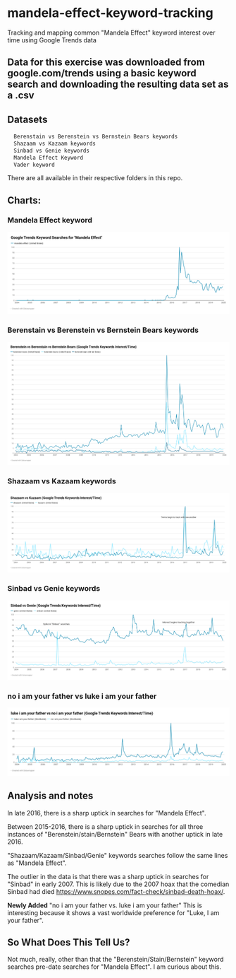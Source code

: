 # mandela-effect-keyword-tracking
Tracking and mapping common "Mandela Effect" keyword interest over time using Google Trends data

## Data for this exercise was downloaded from google.com/trends using a basic keyword search and downloading the resulting data set as a .csv

## Datasets
      Berenstain vs Berenstein vs Bernstein Bears keywords
      Shazaam vs Kazaam keywords
      Sinbad vs Genie keywords
      Mandela Effect Keyword
      Vader keyword
There are all available in their respective folders in this repo.
      
## Charts: 
### Mandela Effect keyword
![Mandela Effect](https://github.com/jajorda2/mandela-effect-keyword-tracking/blob/master/1lFow-google-trends-keyword-searches-for-mandela-effect-.png)
### Berenstain vs Berenstein vs Bernstein Bears keywords
![Berenstain/Berenstein/Bernstein Keywords](https://github.com/jajorda2/mandela-effect-keyword-tracking/blob/master/tnNPy-berenstein-vs-berenstain-vs-bernstein-bears-google-trends-keywords-interest-time-.png)
### Shazaam vs Kazaam keywords
![Shazaam vs Kazaam](https://github.com/jajorda2/mandela-effect-keyword-tracking/blob/master/fZGkO-shazaam-vs-kazaam-google-trends-keywords-interest-time-.png)
### Sinbad vs Genie keywords
![Sinbad vs Genie Keywords](https://github.com/jajorda2/mandela-effect-keyword-tracking/blob/master/yd7GO-sinbad-vs-genie-google-trends-keywords-interest-time-.png)
### no i am your father vs luke i am your father
![Darth Vader](https://github.com/jajorda2/mandela-effect-keyword-tracking/blob/master/vader.png)
## Analysis and notes
In late 2016, there is a sharp uptick in searches for "Mandela Effect".

Between 2015-2016, there is a sharp uptick in searches for all three instances of "Berenstein/stain/Bernstein" Bears with another uptick in late 2016.

"Shazaam/Kazaam/Sinbad/Genie" keywords searches follow the same lines as "Mandela Effect".

The outlier in the data is that there was a sharp uptick in searches for "Sinbad" in early 2007. This is likely due to the 2007 hoax that the comedian Sinbad had died https://www.snopes.com/fact-check/sinbad-death-hoax/.

**Newly Added**
"no i am your father vs. luke i am your father"
This is interesting because it shows a vast worldwide preference for "Luke, I am your father".

## So What Does This Tell Us?
Not much, really, other than that the "Berenstein/Stain/Bernstein" keyword searches pre-date searches for "Mandela Effect". I am curious about this.

